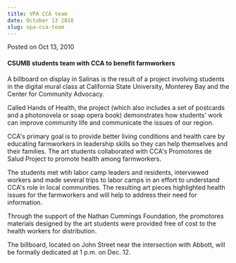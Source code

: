 ```yaml
---
title: VPA CCA team
date: October 13 2010
slug: vpa-cca-team
---
```


 
<span class="date">Posted on Oct 13, 2010 </span>
<h4>CSUMB students team with CCA to benefit farmworkers</h4>
<p>
  A billboard on display in Salinas is the result of a project involving
  students in the digital mural class at California State University, Monterey
  Bay and the Center for Community Advocacy.
</p>
<p>
  Called Hands of Health, the project (which also includes a set of postcards
  and a photonovela or soap opera book) demonstrates how students&apos; work can
  improve community life and communicate the issues of our region.
</p>
<p>
  CCA&apos;s primary goal is to provide better living conditions and health care
  by educating farmworkers in leadership skills so they can help themselves and
  their families. The art students collaborated with CCA&apos;s Promotores de
  Salud Project to promote health among farmworkers.
</p>
<p>
  The students met wtih labor camp leaders and residents, interviewed workers
  and made several trips to labor camps in an effort to understand CCA&apos;s
  role in local communities. The resulting art pieces highlighted health issues
  for the farmworkers and will help to address their need for information.
</p>
<p>
  Through the support of the Nathan Cummings Foundation, the promotores
  materials designed by the art students were provided free of cost to the
  health workers for distribution.
</p>
<p>
  The billboard, located on John Street near the intersection with Abbott, will
  be formally dedicated at 1 p.m. on Dec. 12.<br />
</p>
 
